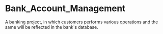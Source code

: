 # Bank_Account_Management
 A banking project, in which customers performs various operations and the same will be reflected in the bank's database.
